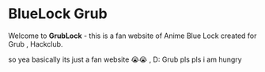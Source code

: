 # BlueLock Grub
Welcome to **GrubLock** - this is a fan website of Anime Blue Lock created for Grub , Hackclub. 


so yea basically its just a fan website 😭😭 ,
D: Grub pls pls i am hungry 

